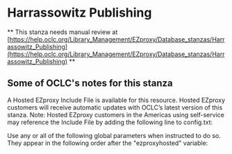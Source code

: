 # Harrassowitz Publishing
** This stanza needs manual review at [https://help.oclc.org/Library_Management/EZproxy/Database_stanzas/Harrassowitz_Publishing](https://help.oclc.org/Library_Management/EZproxy/Database_stanzas/Harrassowitz_Publishing) **

## Some of OCLC's notes for this stanza

A Hosted EZproxy Include File is available for this resource. Hosted EZproxy customers will receive automatic updates with OCLC&rsquo;s latest version of this stanza. Note: Hosted EZproxy customers in the Americas using self-service may reference the Include File by adding the following line to config.txt:

Use any or all of the following global parameters when instructed to do so. They appear&nbsp;in the following order after the &quot;ezproxyhosted&quot; variable:

&nbsp;

&nbsp;

